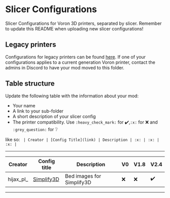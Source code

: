 # Slicer Configurations

Slicer Configurations for Voron 3D printers, separated by slicer.
Remember to update this README when uploading new slicer configurations!

## Legacy printers

Configurations for legacy printers can be found [here](../legacy_printers/slicer_configurations). 
If one of your configurations applies to a current generation Voron printer, contact the admins in 
Discord to have your mod moved to this folder.

## Table structure

Update the following table with the information about your mod:
- Your name
- A link to your sub-folder
- A short description of your slicer config
- The printer compatibility. Use `:heavy_check_mark:` for :heavy_check_mark:,`:x:` for :x: and `:grey_question:` for :grey_question:

like so:
`
| Creator | [Config Title](link) | Description | :x: | :x: | :x: |`

---

| Creator | Config title | Description | V0 | V1.8 | V2.4 |
| --- | --- | --- | --- | --- | --- |
| hijax_pl_ | [Simplify3D](./Simplify3D/hijax_pl/beds) | Bed images for Simplify3D | :x: | :x: | :heavy_check_mark: |
---
